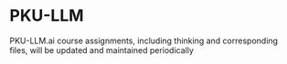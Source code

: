 # PKU-LLM
PKU-LLM.ai course assignments, including thinking and corresponding files, will be updated and maintained periodically
